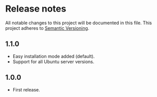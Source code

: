 # Release notes

All notable changes to this project will be documented in this file.
This project adheres to [Semantic Versioning](http://semver.org).

## 1.1.0

- Easy installation mode added (default).
- Support for all Ubuntu server versions.

## 1.0.0

- First release.
